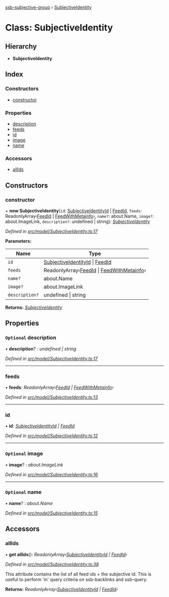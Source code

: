 [ssb-subjective-group](../README.md) › [SubjectiveIdentity](subjectiveidentity.md)

# Class: SubjectiveIdentity

## Hierarchy

* **SubjectiveIdentity**

## Index

### Constructors

* [constructor](subjectiveidentity.md#constructor)

### Properties

* [description](subjectiveidentity.md#optional-description)
* [feeds](subjectiveidentity.md#feeds)
* [id](subjectiveidentity.md#id)
* [image](subjectiveidentity.md#optional-image)
* [name](subjectiveidentity.md#optional-name)

### Accessors

* [allIds](subjectiveidentity.md#allids)

## Constructors

###  constructor

\+ **new SubjectiveIdentity**(`id`: [SubjectiveIdentityId](../README.md#subjectiveidentityid) | [FeedId](../README.md#feedid), `feeds`: ReadonlyArray‹[FeedId](../README.md#feedid) | [FeedWithMetainfo](../README.md#feedwithmetainfo)›, `name?`: about.Name, `image?`: about.ImageLink, `description?`: undefined | string): *[SubjectiveIdentity](subjectiveidentity.md)*

*Defined in [src/model/SubjectiveIdentity.ts:17](https://github.com/gpicron/ssb-subjective-group/blob/c033130/src/model/SubjectiveIdentity.ts#L17)*

**Parameters:**

Name | Type |
------ | ------ |
`id` | [SubjectiveIdentityId](../README.md#subjectiveidentityid) &#124; [FeedId](../README.md#feedid) |
`feeds` | ReadonlyArray‹[FeedId](../README.md#feedid) &#124; [FeedWithMetainfo](../README.md#feedwithmetainfo)› |
`name?` | about.Name |
`image?` | about.ImageLink |
`description?` | undefined &#124; string |

**Returns:** *[SubjectiveIdentity](subjectiveidentity.md)*

## Properties

### `Optional` description

• **description**? : *undefined | string*

*Defined in [src/model/SubjectiveIdentity.ts:17](https://github.com/gpicron/ssb-subjective-group/blob/c033130/src/model/SubjectiveIdentity.ts#L17)*

___

###  feeds

• **feeds**: *ReadonlyArray‹[FeedId](../README.md#feedid) | [FeedWithMetainfo](../README.md#feedwithmetainfo)›*

*Defined in [src/model/SubjectiveIdentity.ts:13](https://github.com/gpicron/ssb-subjective-group/blob/c033130/src/model/SubjectiveIdentity.ts#L13)*

___

###  id

• **id**: *[SubjectiveIdentityId](../README.md#subjectiveidentityid) | [FeedId](../README.md#feedid)*

*Defined in [src/model/SubjectiveIdentity.ts:12](https://github.com/gpicron/ssb-subjective-group/blob/c033130/src/model/SubjectiveIdentity.ts#L12)*

___

### `Optional` image

• **image**? : *about.ImageLink*

*Defined in [src/model/SubjectiveIdentity.ts:16](https://github.com/gpicron/ssb-subjective-group/blob/c033130/src/model/SubjectiveIdentity.ts#L16)*

___

### `Optional` name

• **name**? : *about.Name*

*Defined in [src/model/SubjectiveIdentity.ts:15](https://github.com/gpicron/ssb-subjective-group/blob/c033130/src/model/SubjectiveIdentity.ts#L15)*

## Accessors

###  allIds

• **get allIds**(): *ReadonlyArray‹[SubjectiveIdentityId](../README.md#subjectiveidentityid) | [FeedId](../README.md#feedid)›*

*Defined in [src/model/SubjectiveIdentity.ts:38](https://github.com/gpicron/ssb-subjective-group/blob/c033130/src/model/SubjectiveIdentity.ts#L38)*

This attribute contains the list of all feed ids + the subjective id.  This is useful to perform 'in' query criteria on
ssb-backlinks and ssb-query.

**Returns:** *ReadonlyArray‹[SubjectiveIdentityId](../README.md#subjectiveidentityid) | [FeedId](../README.md#feedid)›*
